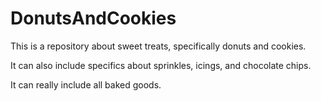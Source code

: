 # DonutsAndCookies
This is a repository about sweet treats, specifically donuts and cookies.

It can also include specifics about sprinkles, icings, and chocolate chips.

It can really include all baked goods. 
